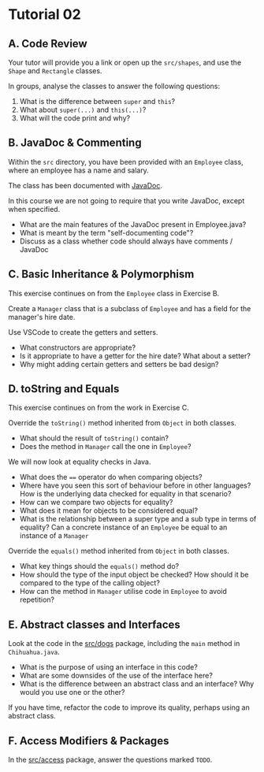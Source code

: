 # Tutorial 02
## A. Code Review
Your tutor will provide you a link or open up the `src/shapes`, and use the `Shape` and `Rectangle` classes.

In groups, analyse the classes to answer the following questions:

1. What is the difference between `super` and `this`?
2. What about `super(...)` and `this(...)`?
3. What will the code print and why?

## B. JavaDoc & Commenting
Within the `src` directory, you have been provided with an `Employee` class, where an employee has a name and salary.

The class has been documented with [JavaDoc](https://www.oracle.com/au/technical-resources/articles/java/javadoc-tool.html).

In this course we are not going to require that you write JavaDoc, except when specified.

- What are the main features of the JavaDoc present in Employee.java?
- What is meant by the term "self-documenting code"?
- Discuss as a class whether code should always have comments / JavaDoc

## C. Basic Inheritance & Polymorphism
This exercise continues on from the `Employee` class in Exercise B.

Create a `Manager` class that is a subclass of `Employee` and has a field for the manager's hire date.

Use VSCode to create the getters and setters.

- What constructors are appropriate?
- Is it appropriate to have a getter for the hire date? What about a setter?
- Why might adding certain getters and setters be bad design?

## D. toString and Equals
This exercise continues on from the work in Exercise C.

Override the `toString()` method inherited from `Object` in both classes.

- What should the result of `toString()` contain?
- Does the method in `Manager` call the one in `Employee`?

We will now look at equality checks in Java.

- What does the `==` operator do when comparing objects?
- Where have you seen this sort of behaviour before in other languages? How is the underlying data checked for equality in that scenario?
- How can we compare two objects for equality?
- What does it mean for objects to be considered equal?
- What is the relationship between a super type and a sub type in terms of equality? Can a concrete instance of an `Employee` be equal to an instance of a `Manager`

Override the `equals()` method inherited from `Object` in both classes.
- What key things should the `equals()` method do?
- How should the type of the input object be checked? How should it be compared to the type of the calling object?
- How can the method in `Manager` utilise code in `Employee` to avoid repetition?

## E. Abstract classes and Interfaces

Look at the code in the [src/dogs](src/dogs/) package, including the `main` method in `Chihuahua.java`.
- What is the purpose of using an interface in this code?
- What are some downsides of the use of the interface here?
- What is the difference between an abstract class and an interface? Why would you use one or the other?

If you have time, refactor the code to improve its quality, perhaps using an abstract class.

## F. Access Modifiers & Packages
In the [src/access](src/access/) package, answer the questions marked `TODO`.
